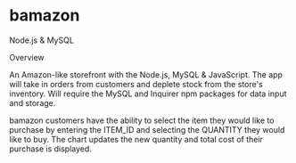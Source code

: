 # bamazon

Node.js & MySQL

Overview

An Amazon-like storefront with the Node.js, MySQL & JavaScript. The app will take in orders from customers and deplete stock from the store's inventory. Will require the MySQL and Inquirer npm packages for data input and storage.

bamazon customers have the ability to select the item they would like to purchase by entering the ITEM_ID and selecting the QUANTITY they would like to buy. The chart updates the new quantity and total cost of their purchase is displayed.